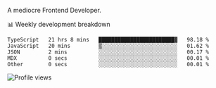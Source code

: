 A mediocre Frontend Developer.

📊 Weekly development breakdown
<!--START_SECTION:waka-->

```text
TypeScript   21 hrs 8 mins   ████████████████████████▓   98.18 %
JavaScript   20 mins         ▒░░░░░░░░░░░░░░░░░░░░░░░░   01.62 %
JSON         2 mins          ░░░░░░░░░░░░░░░░░░░░░░░░░   00.17 %
MDX          0 secs          ░░░░░░░░░░░░░░░░░░░░░░░░░   00.01 %
Other        0 secs          ░░░░░░░░░░░░░░░░░░░░░░░░░   00.01 %
```

<!--END_SECTION:waka-->

<img src="https://gpvc.arturio.dev/iqbalfasri" alt="Profile views"/>
